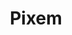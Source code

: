 ---
layout: project
categories: link
weight: 5
title: Pixem
link: "http://pixem.mtk.me/"
work_preview: "/uploads/pixem.png"
---